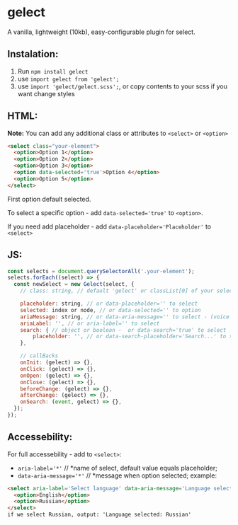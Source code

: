 # gelect

A vanilla, lightweight (10kb), easy-configurable plugin for select.


## Instalation:
1. Run `npm install gelect`
2. use `import gelect from 'gelect';`
2. use `import 'gelect/gelect.scss';`, or copy contents to your scss if you want change styles


## HTML:
**Note:** You can add any additional class or attributes to `<select>` or `<option>`

```html
<select class="your-element">
  <option>Option 1</option>
  <option>Option 2</option>
  <option>Option 3</option>
  <option data-selected='true'>Option 4</option>
  <option>Option 5</option>
</select>
```

First option default selected.

To select a specific option - add `data-selected='true'` to `<option>`.

If you need add placeholder - add `data-placeholder='Placeholder'` to `<select>`

## JS:
```js
const selects = document.querySelectorAll('.your-element');
selects.forEach((select) => {
  const newSelect = new Gelect(select, {
    // class: string, // default 'gelect' or classList[0] of your select (if defined)

    placeholder: string, // or data-placeholder='' to select
    selected: index or node, // or data-selected='' to option
    ariaMessage: string, // or data-aria-message='' to select - (voice alert when option selected, example - Selected country:)
    ariaLabel: '', // or aria-label='' to select
    search: { // object or boolean -  or data-search='true' to select
    	placeholder: '', // or data-search-placeholder='Search...' to select
    },

    // callBacks
    onInit: (gelect) => {},
    onClick: (gelect) => {},
    onOpen: (gelect) => {},
    onClose: (gelect) => {},
    beforeChange: (gelect) => {},
    afterChange: (gelect) => {},
    onSearch: (event, gelect) => {},
  });
});
```

## Accessebility:
For full accessebility - add to `<select>`:
 - `aria-label='*'` // *name of select, default value equals placeholder;
 - `data-aria-message='*'` // *message when option selected;
 example:
  ```html
  <select aria-label='Select language' data-aria-message='Language selected:'>
    <option>English</option>
    <option>Russian</option>
  </select>
  if we select Russian, output: 'Language selected: Russian'
  ```
